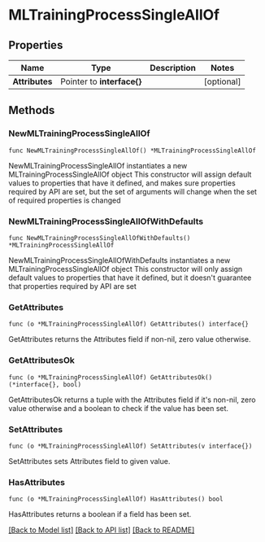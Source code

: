 # MLTrainingProcessSingleAllOf

## Properties

Name | Type | Description | Notes
------------ | ------------- | ------------- | -------------
**Attributes** | Pointer to **interface{}** |  | [optional] 

## Methods

### NewMLTrainingProcessSingleAllOf

`func NewMLTrainingProcessSingleAllOf() *MLTrainingProcessSingleAllOf`

NewMLTrainingProcessSingleAllOf instantiates a new MLTrainingProcessSingleAllOf object
This constructor will assign default values to properties that have it defined,
and makes sure properties required by API are set, but the set of arguments
will change when the set of required properties is changed

### NewMLTrainingProcessSingleAllOfWithDefaults

`func NewMLTrainingProcessSingleAllOfWithDefaults() *MLTrainingProcessSingleAllOf`

NewMLTrainingProcessSingleAllOfWithDefaults instantiates a new MLTrainingProcessSingleAllOf object
This constructor will only assign default values to properties that have it defined,
but it doesn't guarantee that properties required by API are set

### GetAttributes

`func (o *MLTrainingProcessSingleAllOf) GetAttributes() interface{}`

GetAttributes returns the Attributes field if non-nil, zero value otherwise.

### GetAttributesOk

`func (o *MLTrainingProcessSingleAllOf) GetAttributesOk() (*interface{}, bool)`

GetAttributesOk returns a tuple with the Attributes field if it's non-nil, zero value otherwise
and a boolean to check if the value has been set.

### SetAttributes

`func (o *MLTrainingProcessSingleAllOf) SetAttributes(v interface{})`

SetAttributes sets Attributes field to given value.

### HasAttributes

`func (o *MLTrainingProcessSingleAllOf) HasAttributes() bool`

HasAttributes returns a boolean if a field has been set.


[[Back to Model list]](../README.md#documentation-for-models) [[Back to API list]](../README.md#documentation-for-api-endpoints) [[Back to README]](../README.md)


